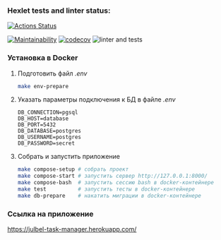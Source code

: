 ### Hexlet tests and linter status:
[![Actions Status](https://github.com/yulia633/php-project-lvl4/workflows/hexlet-check/badge.svg)](https://github.com/yulia633/php-project-lvl4/actions)


[![Maintainability](https://api.codeclimate.com/v1/badges/e8f6eafa501c2c3f3290/maintainability)](https://codeclimate.com/github/yulia633/php-project-lvl4/maintainability)
[![codecov](https://codecov.io/gh/yulia633/php-project-lvl4/branch/main/graph/badge.svg?token=NMUBRAWUWW)](https://codecov.io/gh/yulia633/php-project-lvl4)
![linter and tests](https://github.com/yulia633/php-project-lvl4/workflows/linter%20and%20tests/badge.svg)


### Установка в Docker

1. Подготовить файл *.env*

    ```sh
    make env-prepare
    ```

2. Указать параметры подключения к БД в файле *.env*

    ```dotenv
    DB_CONNECTION=pgsql
    DB_HOST=database
    DB_PORT=5432
    DB_DATABASE=postgres
    DB_USERNAME=postgres
    DB_PASSWORD=secret
    ```

3. Собрать и запустить приложение

    ```sh
    make compose-setup # собрать проект
    make compose-start # запустить сервер http://127.0.0.1:8000/
    make compose-bash  # запустить сессию bash в docker-контейнере
    make test          # запустить тесты в docker-контейнере
    make db-prepare    # накатить миграции в docker-контейнере
    ```

### Ссылка на приложение

https://julbel-task-manager.herokuapp.com/
